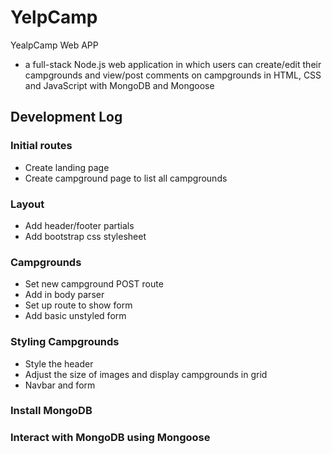 # YelpCamp
YealpCamp Web APP
- a full-stack Node.js web application in which users can create/edit their campgrounds and view/post
comments on campgrounds in HTML, CSS and JavaScript with MongoDB and Mongoose

## Development Log
### Initial routes
-	Create landing page
-	Create campground page to list all campgrounds
### Layout
-   Add header/footer partials
-	Add bootstrap css stylesheet
### Campgrounds
-	Set new campground POST route
-	Add in body parser
-	Set up route to show form
-	Add basic unstyled form
### Styling Campgrounds
-   Style the header
-   Adjust the size of images and display campgrounds in grid
-   Navbar and form
### Install MongoDB
### Interact with MongoDB using Mongoose
